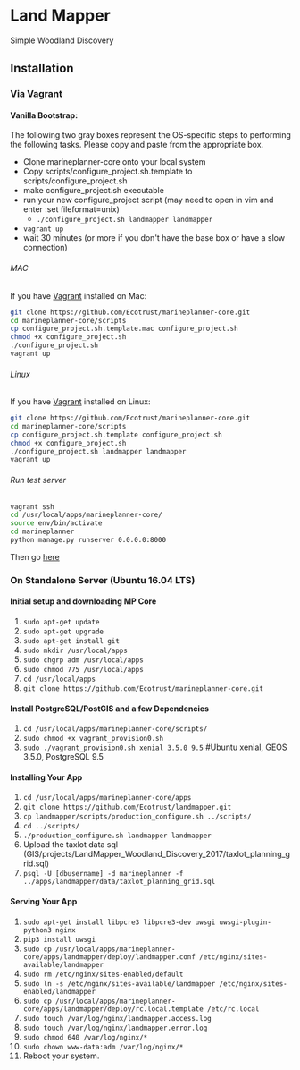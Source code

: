 # Land Mapper

Simple Woodland Discovery

## Installation
### Via Vagrant
#### Vanilla Bootstrap:
The following two gray boxes represent the OS-specific steps to performing the following tasks. Please copy and paste from the appropriate box.
* Clone marineplanner-core onto your local system
* Copy scripts/configure_project.sh.template to scripts/configure_project.sh
* make configure_project.sh executable
* run your new configure_project script (may need to open in vim and enter :set fileformat=unix)
  * `./configure_project.sh landmapper landmapper`
* `vagrant up`
* wait 30 minutes (or more if you don't have the base box or have a slow connection)

###### MAC
If you have [Vagrant](https://www.vagrantup.com/downloads.html) installed on Mac:
```bash
git clone https://github.com/Ecotrust/marineplanner-core.git
cd marineplanner-core/scripts
cp configure_project.sh.template.mac configure_project.sh
chmod +x configure_project.sh
./configure_project.sh
vagrant up
```

###### Linux
If you have [Vagrant](https://www.vagrantup.com/downloads.html) installed on Linux:
```bash
git clone https://github.com/Ecotrust/marineplanner-core.git
cd marineplanner-core/scripts
cp configure_project.sh.template configure_project.sh
chmod +x configure_project.sh
./configure_project.sh landmapper landmapper
vagrant up
```

###### Run test server
```bash
vagrant ssh
cd /usr/local/apps/marineplanner-core/
source env/bin/activate
cd marineplanner
python manage.py runserver 0.0.0.0:8000
```
Then go [here](http://localhost:8111/visualize)


### On Standalone Server (Ubuntu 16.04 LTS)
#### Initial setup and downloading MP Core
1. `sudo apt-get update`
2. `sudo apt-get upgrade`
3. `sudo apt-get install git`
4. `sudo mkdir /usr/local/apps`
5. `sudo chgrp adm /usr/local/apps`
6. `sudo chmod 775 /usr/local/apps`
7. `cd /usr/local/apps`
8. `git clone https://github.com/Ecotrust/marineplanner-core.git`

#### Install PostgreSQL/PostGIS and a few Dependencies
1. `cd /usr/local/apps/marineplanner-core/scripts/`
2. `sudo chmod +x vagrant_provision0.sh`
3. `sudo ./vagrant_provision0.sh xenial 3.5.0 9.5` #Ubuntu xenial, GEOS 3.5.0, PostgreSQL 9.5

#### Installing Your App
1. `cd /usr/local/apps/marineplanner-core/apps`
2. `git clone https://github.com/Ecotrust/landmapper.git`
3. `cp landmapper/scripts/production_configure.sh ../scripts/`
4. `cd ../scripts/`
5. `./production_configure.sh landmapper landmapper`
6. Upload the taxlot data sql (GIS/projects/LandMapper_Woodland_Discovery_2017/taxlot_planning_grid.sql)
7. `psql -U [dbusername] -d marineplanner -f ../apps/landmapper/data/taxlot_planning_grid.sql`

#### Serving Your App
1. `sudo apt-get install libpcre3 libpcre3-dev uwsgi uwsgi-plugin-python3 nginx`
2. `pip3 install uwsgi`
3. `sudo cp /usr/local/apps/marineplanner-core/apps/landmapper/deploy/landmapper.conf /etc/nginx/sites-available/landmapper`
4. `sudo rm /etc/nginx/sites-enabled/default`
5. `sudo ln -s /etc/nginx/sites-available/landmapper /etc/nginx/sites-enabled/landmapper`
6. `sudo cp /usr/local/apps/marineplanner-core/apps/landmapper/deploy/rc.local.template /etc/rc.local`
7. `sudo touch /var/log/nginx/landmapper.access.log`
8. `sudo touch /var/log/nginx/landmapper.error.log`
9. `sudo chmod 640 /var/log/nginx/*`
10. `sudo chown www-data:adm /var/log/nginx/*`
11. Reboot your system.
